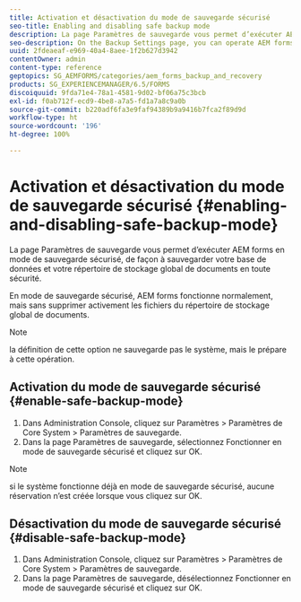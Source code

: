 ```yaml
---
title: Activation et désactivation du mode de sauvegarde sécurisé
seo-title: Enabling and disabling safe backup mode
description: La page Paramètres de sauvegarde vous permet d’exécuter AEM forms en mode de sauvegarde sécurisé, de façon à sauvegarder votre base de données et votre répertoire de stockage global de documents en toute sécurité. Découvrez comment activer et désactiver le mode de sauvegarde sécurisé.
seo-description: On the Backup Settings page, you can operate AEM forms in safe backup mode so that you can reliably back up your database and Global Document Storage (GDS) (GDS) directory. Learn how to enable and disable safe backup mode.
uuid: 2fdeaeaf-e969-40a4-8aee-1f2b627d3942
contentOwner: admin
content-type: reference
geptopics: SG_AEMFORMS/categories/aem_forms_backup_and_recovery
products: SG_EXPERIENCEMANAGER/6.5/FORMS
discoiquuid: 9fda71e4-78a1-4581-9d02-bf06a75c3bcb
exl-id: f0ab712f-ecd9-4be8-a7a5-fd1a7a8c9a0b
source-git-commit: b220adf6fa3e9faf94389b9a9416b7fca2f89d9d
workflow-type: ht
source-wordcount: '196'
ht-degree: 100%

---
```


# Activation et désactivation du mode de sauvegarde sécurisé {#enabling-and-disabling-safe-backup-mode}

La page Paramètres de sauvegarde vous permet d’exécuter AEM forms en mode de sauvegarde sécurisé, de façon à sauvegarder votre base de données et votre répertoire de stockage global de documents en toute sécurité.

En mode de sauvegarde sécurisé, AEM forms fonctionne normalement, mais sans supprimer activement les fichiers du répertoire de stockage global de documents.

>[!NOTE]
>
>la définition de cette option ne sauvegarde pas le système, mais le prépare à cette opération.

## Activation du mode de sauvegarde sécurisé {#enable-safe-backup-mode}

1. Dans Administration Console, cliquez sur Paramètres > Paramètres de Core System > Paramètres de sauvegarde.
1. Dans la page Paramètres de sauvegarde, sélectionnez Fonctionner en mode de sauvegarde sécurisé et cliquez sur OK.

>[!NOTE]
>
>si le système fonctionne déjà en mode de sauvegarde sécurisé, aucune réservation n’est créée lorsque vous cliquez sur OK.

## Désactivation du mode de sauvegarde sécurisé {#disable-safe-backup-mode}

1. Dans Administration Console, cliquez sur Paramètres > Paramètres de Core System > Paramètres de sauvegarde.
1. Dans la page Paramètres de sauvegarde, désélectionnez Fonctionner en mode de sauvegarde sécurisé et cliquez sur OK.
